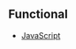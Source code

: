## Functional

-   [JavaScript](https://github.com/LeCoupa/awesome-cheatsheets/blob/master/languages/javascript.js)